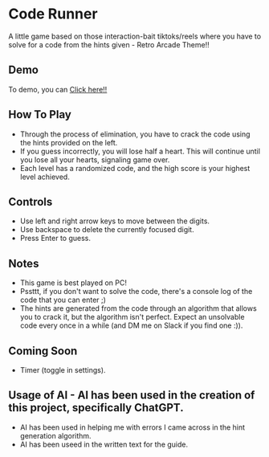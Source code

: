# Code Runner

A little game based on those interaction-bait tiktoks/reels where you have to solve for a code from the hints given - Retro Arcade Theme!!

## Demo

To demo, you can [Click here!!](https://code-runner-pied.vercel.app/)

## How To Play

- Through the process of elimination, you have to crack the code using the hints provided on the left.
- If you guess incorrectly, you will lose half a heart. This will continue until you lose all your hearts, signaling game over.
- Each level has a randomized code, and the high score is your highest level achieved.

## Controls

- Use left and right arrow keys to move between the digits.
- Use backspace to delete the currently focused digit.
- Press Enter to guess.

## Notes

- This game is best played on PC!
- Pssttt, if you don't want to solve the code, there's a console log of the code that you can enter ;)
- The hints are generated from the code through an algorithm that allows you to crack it, but the algorithm isn't perfect. Expect an unsolvable code every once in a while (and DM me on Slack if you find one :)).

## Coming Soon
- Timer (toggle in settings).

## Usage of AI - AI has been used in the creation of this project, specifically ChatGPT.

- AI has been used in helping me with errors I came across in the hint generation algorithm.
- AI has been useed in the written text for the guide.
